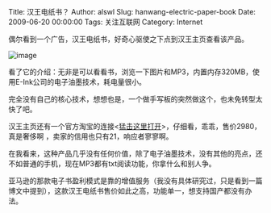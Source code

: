 Title: 汉王电纸书？
Author: alswl
Slug: hanwang-electric-paper-book
Date: 2009-06-20 00:00:00
Tags: 关注互联网
Category: Internet

偶尔看到一个广告，汉王电纸书，好奇心驱使之下点到汉王主页查看该产品。

![image](https://ohsolnxaa.qnssl.com/upload_dropbox/201612/404.gif)

看了它的介绍：无非是可以看看书，浏览一下图片和MP3，内置内存320MB，使用E-Ink公司的电子油墨技术，耗电量很小。

完全没有自己的核心技术，想想也是，一个做手写板的突然做这个，也未免转型太快了吧。

汉王主页还有一个官方淘宝的连接<[猛击这里打开](http://shop36346514.taobao.com/)>，仔细看，乖乖，售价2980，真是奢侈啊
，卖家的信用也只有21，响应者寥寥啊。

在我看来，这种产品几乎没有任何价值，除了电子油墨技术，没有其他的亮点，还不如普通的手机，现在MP3都有txt阅读功能，你拿什么和别人争。

亚马逊的那款电子书盈利模式是靠的增值服务（我没有具体研究过，只是看到一篇博文中提到），这款汉王电纸书售价如此之高，功能单一，想支持国产都没有办法。

